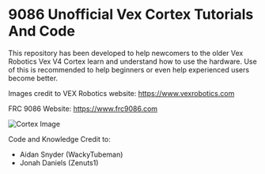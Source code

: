 # 9086 Unofficial Vex Cortex Tutorials And Code

This repository has been developed to help newcomers to the older Vex Robotics Vex V4 Cortex learn and understand how to use the hardware. Use of this is recommended to help beginners or even help experienced users become better.

Images credit to VEX Robotics website: https://www.vexrobotics.com

FRC 9086 Website: https://www.frc9086.com

![Cortex Image](https://github.com/WildcatRobotics9086/9086_Unofficial_Vex_Cortex_Tutorials_And_Code/tree/main/cortex.png?raw=true)

Code and Knowledge Credit to:

- Aidan Snyder (WackyTubeman)
- Jonah Daniels (Zenuts1)
